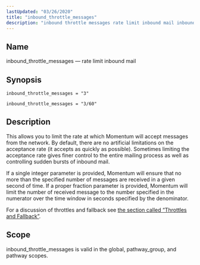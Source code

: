 ```yaml
---
lastUpdated: "03/26/2020"
title: "inbound_throttle_messages"
description: "inbound throttle messages rate limit inbound mail inbound throttle messages 3 inbound throttle messages 3 60 This allows you to limit the rate at which Momentum will accept messages from the network By default there are no artificial limitations on the acceptance rate it accepts as quickly as possible Sometimes..."
---
```


<a name="conf.ref.inbound_throttle_messages"></a> 
## Name

inbound_throttle_messages — rate limit inbound mail

## Synopsis

`inbound_throttle_messages = "3"`

`inbound_throttle_messages = "3/60"`

<a name="idp24904800"></a> 
## Description

This allows you to limit the rate at which Momentum will accept messages from the network. By default, there are no artificial limitations on the acceptance rate (it accepts as quickly as possible). Sometimes limiting the acceptance rate gives finer control to the entire mailing process as well as controlling sudden bursts of inbound mail.

If a single integer parameter is provided, Momentum will ensure that no more than the specified number of messages are received in a given second of time. If a proper fraction parameter is provided, Momentum will limit the number of received message to the number specified in the numerator over the time window in seconds specified by the denominator.

For a discussion of throttles and fallback see [the section called “Throttles and Fallback”](/momentum/4/config/ref-outbound-throttle-messages#conf.ref.outbound_throttle_messages.fallback).

<a name="idp24908880"></a> 
## Scope

inbound_throttle_messages is valid in the global, pathway_group, and pathway scopes.